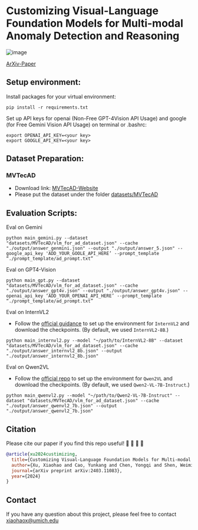 # Customizing Visual-Language Foundation Models for Multi-modal Anomaly Detection and Reasoning

![image](https://github.com/Xiaohao-Xu/Customizable-VLM/assets/147964359/3bc6c6ab-b5c2-4b2d-8530-577ea95b9a0f)

[ArXiv-Paper](https://arxiv.org/pdf/2403.11083.pdf)


## Setup environment:

Install packages for your virtual environment:
```
pip install -r requirements.txt
```
Set up API keys for openai  (Non-Free GPT-4Vision API Usage) and google (for Free Gemini Vision API Usage) on terminal or .bashrc:
```
export OPENAI_API_KEY=<your key>
export GOOGLE_API_KEY=<your key>
```

## Dataset Preparation:

### MVTecAD
- Download link: [MVTecAD-Website](https://www.mvtec.com/company/research/datasets/mvtec-ad)
- Please put the dataset under the folder [datasets/MVTecAD](./datasets/MVTecAD)
## Evaluation Scripts:

Eval on Gemini
```
python main_gemini.py --dataset "datasets/MVTecAD/vlm_for_ad_dataset.json" --cache "./output/answer_genmini.json" --output "./output/answer_5.json" --google_api_key 'ADD_YOUR_GOOLE_API_HERE’ --prompt_template “./prompt_template/ad_prompt.txt”
```

Eval on GPT4-Vision
```
python main_gpt.py --dataset "datasets/MVTecAD/vlm_for_ad_dataset.json" --cache "./output/answer_gpt4v.json" --output "./output/answer_gpt4v.json" --openai_api_key ‘ADD_YOUR_OPENAI_API_HERE’ --prompt_template “./prompt_template/ad_prompt.txt”
```

Eval on InternVL2
- Follow the [official guidance](https://internvl.readthedocs.io/en/latest/get_started/installation.html) to set up the environment for `InternVL2` and download the checkpoints. (By default, we used `InternVL2-8B`.)
```
python main_internvl2.py --model "~/path/to/InternVL2-8B" --dataset "datasets/MVTecAD/vlm_for_ad_dataset.json" --cache "./output/answer_internvl2_8b.json" --output "./output/answer_internvl2_8b.json"
```

Eval on Qwen2VL
- Follow the [official repo](https://github.com/QwenLM/Qwen2-VL) to set up the environment for `Qwen2VL` and download the checkpoints. (By default, we used `Qwen2-VL-7B-Instruct`.)
```
python main_qwenvl2.py --model "~/path/to/Qwen2-VL-7B-Instruct" --dataset "datasets/MVTecAD/vlm_for_ad_dataset.json" --cache "./output/answer_qwenvl2_7b.json" --output "./output/answer_qwenvl2_7b.json"
```

## Citation

Please cite our paper if you find this repo useful! :yellow_heart: :blue_heart: :yellow_heart: :blue_heart:

```bibtex
@article{xu2024custimizing,
  title={Customizing Visual-Language Foundation Models for Multi-modal Anomaly Detection and Reasoning},
  author={Xu, Xiaohao and Cao, Yunkang and Chen, Yongqi and Shen, Weiming and Huang, Xiaonan},
  journal={arXiv preprint arXiv:2403.11083},
  year={2024}
}
```

## Contact
If you have any question about this project, please feel free to contact xiaohaox@umich.edu

